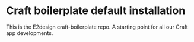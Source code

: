 # Craft boilerplate default installation

This is the E2design craft-boilerplate repo. A starting point for all our Craft app developments.

